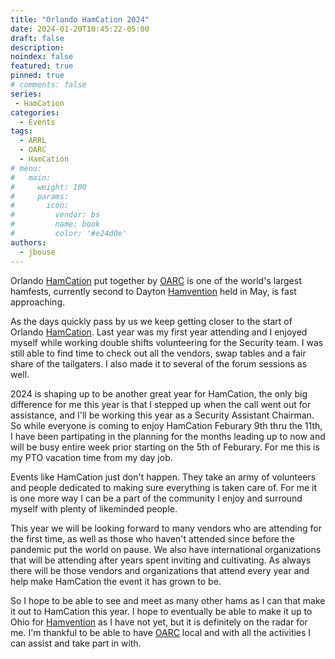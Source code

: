 ```yaml
---
title: "Orlando HamCation 2024"
date: 2024-01-20T10:45:22-05:00
draft: false
description: 
noindex: false
featured: true
pinned: true
# comments: false
series:
 - HamCation
categories:
  - Events
tags:
  - ARRL
  - OARC
  - HamCation
# menu:
#   main:
#     weight: 100
#     params:
#       icon:
#         vendor: bs
#         name: book
#         color: '#e24d0e'
authors:
  - jbouse
---
```


Orlando [HamCation][HAMCATION] put together by [OARC] is one of the
world's largest hamfests, currently second to Dayton [Hamvention][HAMVENTION] held in May, is fast approaching.

<!--more-->

As the days quickly pass by us we keep getting closer to the start of
Orlando [HamCation][HAMCATION]. Last year was my first year attending
and I enjoyed myself while working double shifts volunteering for the
Security team. I was still able to find time to check out all the
vendors, swap tables and a fair share of the tailgaters. I also made it
to several of the forum sessions as well.

2024 is shaping up to be another great year for HamCation, the only big
difference for me this year is that I stepped up when the call went out
for assistance, and I'll be working this year as a Security Assistant
Chairman. So while everyone is coming to enjoy HamCation Feburary 9th
thru the 11th, I have been partipating in the planning for the months
leading up to now and will be busy entire week prior starting on the
5th of Feburary. For me this is my PTO vacation time from my day job.

Events like HamCation just don't happen. They take an army of volunteers
and people dedicated to making sure everything is taken care of. For me
it is one more way I can be a part of the community I enjoy and surround
myself with plenty of likeminded people.

This year we will be looking forward to many vendors who are attending for
the first time, as well as those who haven't attended since before the
pandemic put the world on pause. We also have international organizations
that will be attending after years spent inviting and cultivating. As always
there will be those vendors and organizations that attend every year and help
make HamCation the event it has grown to be.

So I hope to be able to see and meet as many other hams as I can that
make it out to HamCation this year. I hope to eventually be able to make
it up to Ohio for [Hamvention][HAMVENTION] as I have not yet, but it is
definitely on the radar for me. I'm thankful to be able to have [OARC]
local and with all the activities I can assist and take part in with.

[HAMCATION]: https://www.hamcation.com/ "Orlando HamCation"
[HAMVENTION]: https://hamvention.org/ "Dayton Hamvention"
[OARC]: https://oarc.org/ "Orlando Amateur Radio Club"
